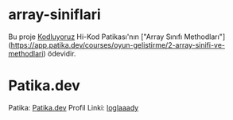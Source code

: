 # array-siniflari


Bu proje [Kodluyoruz](https://www.kodluyoruz.org) Hi-Kod Patikası'nın ["Array Sınıfı Methodları"] (https://app.patika.dev/courses/oyun-gelistirme/2-array-sinifi-ve-methodlari) ödevidir.

# Patika.dev
Patika: [Patika.dev](https://www.patika.dev/tr)
Profil Linki: [loglaaady](https://app.patika.dev/loglaaady)
